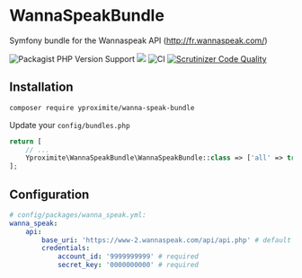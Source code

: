 # WannaSpeakBundle

Symfony bundle for the Wannaspeak API (http://fr.wannaspeak.com/)

![Packagist PHP Version Support](https://img.shields.io/packagist/php-v/yproximite/wanna-speak-bundle)
![](https://img.shields.io/badge/Symfony-%5E4.4%20%7C%7C%20%5E5.3-blue)
![CI](https://github.com/Yproximite/WannaSpeakBundle/workflows/CI/badge.svg)
[![Scrutinizer Code Quality](https://scrutinizer-ci.com/g/Yproximite/WannaSpeakBundle/badges/quality-score.png?b=master)](https://scrutinizer-ci.com/g/Yproximite/WannaSpeakBundle/?branch=master)

## Installation

```bash
composer require yproximite/wanna-speak-bundle
```

Update your `config/bundles.php`

```php
return [
    // ...
    Yproximite\WannaSpeakBundle\WannaSpeakBundle::class => ['all' => true],
];
```

## Configuration

```yaml
# config/packages/wanna_speak.yml:
wanna_speak:
    api:
        base_uri: 'https://www-2.wannaspeak.com/api/api.php' # default
        credentials:
            account_id: '9999999999' # required
            secret_key: '0000000000' # required
```
